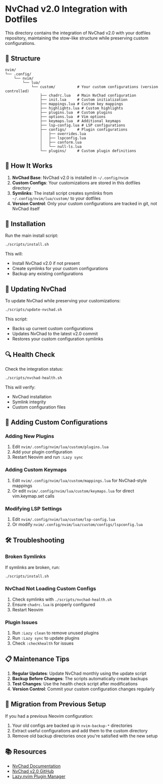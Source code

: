 # NvChad v2.0 Integration with Dotfiles

This directory contains the integration of NvChad v2.0 with your dotfiles repository, maintaining the stow-like structure while preserving custom configurations.

## 📁 Structure

```
nvim/
└── .config/
    └── nvim/
        └── lua/
            └── custom/          # Your custom configurations (version controlled)
                ├── chadrc.lua   # Main NvChad configuration
                ├── init.lua     # Custom initialization
                ├── mappings.lua # Custom key mappings
                ├── highlights.lua # Custom highlights
                ├── plugins.lua  # Custom plugins
                ├── options.lua  # Vim options
                ├── keymaps.lua  # Additional keymaps
                ├── lsp-config.lua # LSP configurations
                ├── configs/     # Plugin configurations
                │   ├── overrides.lua
                │   ├── lspconfig.lua
                │   ├── conform.lua
                │   └── null-ls.lua
                └── plugins/     # Custom plugin definitions
```

## 🔗 How It Works

1. **NvChad Base**: NvChad v2.0 is installed in `~/.config/nvim`
2. **Custom Configs**: Your customizations are stored in this dotfiles directory
3. **Symlinks**: The install script creates symlinks from `~/.config/nvim/lua/custom/` to your dotfiles
4. **Version Control**: Only your custom configurations are tracked in git, not NvChad itself

## 🚀 Installation

Run the main install script:
```bash
./scripts/install.sh
```

This will:
- Install NvChad v2.0 if not present
- Create symlinks for your custom configurations
- Backup any existing configurations

## 🔄 Updating NvChad

To update NvChad while preserving your customizations:
```bash
./scripts/update-nvchad.sh
```

This script:
- Backs up current custom configurations
- Updates NvChad to the latest v2.0 commit
- Restores your custom configuration symlinks

## 🔍 Health Check

Check the integration status:
```bash
./scripts/nvchad-health.sh
```

This will verify:
- NvChad installation
- Symlink integrity
- Custom configuration files

## 📝 Adding Custom Configurations

### Adding New Plugins

1. Edit `nvim/.config/nvim/lua/custom/plugins.lua`
2. Add your plugin configuration
3. Restart Neovim and run `:Lazy sync`

### Adding Custom Keymaps

1. Edit `nvim/.config/nvim/lua/custom/mappings.lua` for NvChad-style mappings
2. Or edit `nvim/.config/nvim/lua/custom/keymaps.lua` for direct vim.keymap.set calls

### Modifying LSP Settings

1. Edit `nvim/.config/nvim/lua/custom/lsp-config.lua`
2. Or modify `nvim/.config/nvim/lua/custom/configs/lspconfig.lua`

## 🛠️ Troubleshooting

### Broken Symlinks
If symlinks are broken, run:
```bash
./scripts/install.sh
```

### NvChad Not Loading Custom Configs
1. Check symlinks with `./scripts/nvchad-health.sh`
2. Ensure `chadrc.lua` is properly configured
3. Restart Neovim

### Plugin Issues
1. Run `:Lazy clean` to remove unused plugins
2. Run `:Lazy sync` to update plugins
3. Check `:checkhealth` for issues

## 📋 Maintenance Tips

1. **Regular Updates**: Update NvChad monthly using the update script
2. **Backup Before Changes**: The scripts automatically create backups
3. **Test Changes**: Use the health check script after modifications
4. **Version Control**: Commit your custom configuration changes regularly

## 🔄 Migration from Previous Setup

If you had a previous Neovim configuration:
1. Your old configs are backed up in `nvim-backup-*` directories
2. Extract useful configurations and add them to the custom directory
3. Remove old backup directories once you're satisfied with the new setup

## 📚 Resources

- [NvChad Documentation](https://nvchad.com/)
- [NvChad v2.0 GitHub](https://github.com/NvChad/NvChad/tree/v2.0)
- [Lazy.nvim Plugin Manager](https://github.com/folke/lazy.nvim)
